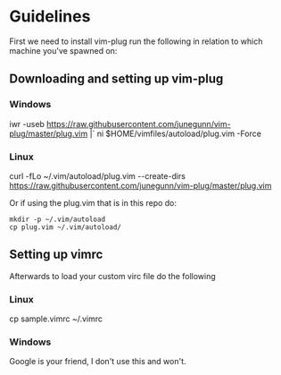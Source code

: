 # Guidelines

First we need to install vim-plug run the following in relation to which machine you've spawned on:

## Downloading and setting up vim-plug
### Windows
iwr -useb https://raw.githubusercontent.com/junegunn/vim-plug/master/plug.vim |`
    ni $HOME/vimfiles/autoload/plug.vim -Force


### Linux
curl -fLo ~/.vim/autoload/plug.vim --create-dirs \
    https://raw.githubusercontent.com/junegunn/vim-plug/master/plug.vim


Or if using the plug.vim that is in this repo do:

```
mkdir -p ~/.vim/autoload
cp plug.vim ~/.vim/autoload/
```

## Setting up vimrc
Afterwards to load your custom virc file do the following

### Linux
cp sample.vimrc ~/.vimrc

### Windows
Google is your friend, I don't use this and won't.
